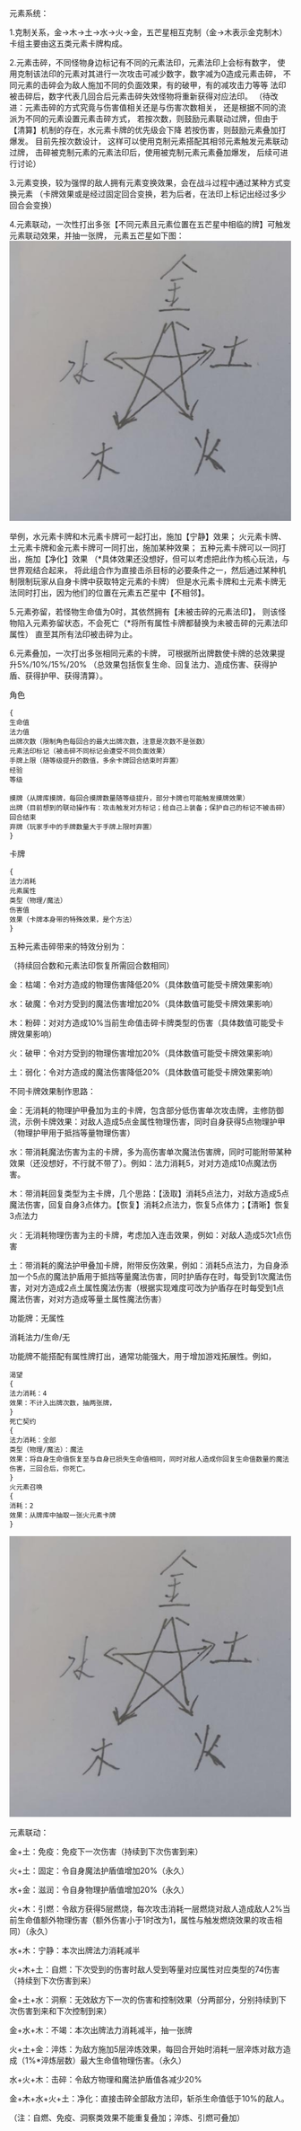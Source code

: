 ﻿元素系统：

1.克制关系，金->木->土->水->火->金，五芒星相互克制（金->木表示金克制木）
卡组主要由这五类元素卡牌构成。

2.元素击碎，不同怪物身边标记有不同的元素法印，元素法印上会标有数字，
使用克制该法印的元素对其进行一次攻击可减少数字，数字减为0造成元素击碎，
不同元素的击碎会为敌人施加不同的负面效果，有的破甲，有的减攻击力等等
法印被击碎后，数字代表几回合后元素击碎失效怪物将重新获得对应法印。
（待改进：元素击碎的方式究竟与伤害值相关还是与伤害次数相关，
还是根据不同的流派为不同的元素设置元素击碎方式，
若按次数，则鼓励元素联动过牌，但由于【清算】机制的存在，水元素卡牌的优先级会下降
若按伤害，则鼓励元素叠加打爆发。
目前先按次数设计， 这样可以使用克制元素搭配其相邻元素触发元素联动过牌，
击碎被克制元素的元素法印后，使用被克制元素元素叠加爆发， 后续可进行讨论）

3.元素变换，较为强悍的敌人拥有元素变换效果，会在战斗过程中通过某种方式变换元素
（卡牌效果或是经过固定回合变换，若为后者，在法印上标记出经过多少回合会变换）

4.元素联动，一次性打出多张【不同元素且元素位置在五芒星中相临的牌】可触发元素联动效果，并抽一张牌，
元素五芒星如下图：
![avatar](images/pentacle.png)


举例，水元素卡牌和木元素卡牌可一起打出，施加【宁静】效果；
火元素卡牌、土元素卡牌和金元素卡牌可一同打出，施加某种效果；
五种元素卡牌可以一同打出，施加【净化】效果
（*具体效果还没想好，但可以考虑把此作为核心玩法，与世界观结合起来，
将此组合作为直接击杀目标的必要条件之一，然后通过某种机制限制玩家从自身卡牌中获取特定元素的卡牌）
但是水元素卡牌和土元素卡牌无法同时打出，因为他们的位置在元素五芒星中【不相邻】。

5.元素弥留，若怪物生命值为0时，其依然拥有【未被击碎的元素法印】，
则该怪物陷入元素弥留状态，不会死亡（*将所有属性卡牌都替换为未被击碎的元素法印属性）
直至其所有法印被击碎为止。

6.元素叠加，一次打出多张相同元素的卡牌，
可根据所出牌数使卡牌的总效果提升5%/10%/15%/20%
（总效果包括恢复生命、回复法力、造成伤害、获得护盾、获得护甲、获得清算）。


角色
```
{
生命值
法力值
出牌次数（限制角色每回合的最大出牌次数，注意是次数不是张数）
元素法印标记（被击碎不同标记会遭受不同负面效果）
手牌上限（随等级提升的数值，多余卡牌回合结束时弃置）
经验
等级

摸牌（从牌库摸牌，每回合摸牌数量随等级提升，部分卡牌也可能触发摸牌效果）
出牌（目前想到的联动操作有：攻击触发对方标记；给自己上装备；保护自己的标记不被击碎）
回合结束
弃牌（玩家手中的手牌数量大于手牌上限时弃置）
}
```


卡牌
```
{
法力消耗
元素属性
类型（物理/魔法）
伤害值
效果（卡牌本身带的特殊效果，是个方法）
}
```

五种元素击碎带来的特效分别为：

（持续回合数和元素法印恢复所需回合数相同）

金：枯竭：令对方造成的物理伤害降低20%（具体数值可能受卡牌效果影响）

水：破魔：令对方受到的魔法伤害增加20%（具体数值可能受卡牌效果影响）

木：粉碎：对对方造成10%当前生命值击碎卡牌类型的伤害（具体数值可能受卡牌效果影响）

火：破甲：令对方受到的物理伤害增加20%（具体数值可能受卡牌效果影响）

土：弱化：令对方造成的魔法伤害降低20%（具体数值可能受卡牌效果影响）

不同卡牌效果制作思路：

金：无消耗的物理护甲叠加为主的卡牌，包含部分低伤害单次攻击牌，主修防御流，示例卡牌效果：对敌人造成5点金属性物理伤害，同时自身获得5点物理护甲（物理护甲用于抵挡等量物理伤害）

水：带消耗魔法伤害为主的卡牌，多为高伤害单次魔法伤害牌，同时可能附带某种效果（还没想好，不行就不带了）。例如：法力消耗5，对对方造成10点魔法伤害。

木：带消耗回复类型为主卡牌，几个思路：【汲取】消耗5点法力，对敌方造成5点魔法伤害，回复自身3点体力。【恢复】消耗2点法力，恢复5点体力；【清晰】恢复3点法力

火：无消耗物理伤害为主的卡牌，考虑加入连击效果，例如：对敌人造成5次1点伤害

土：带消耗的魔法护甲叠加卡牌，附带反伤效果，例如：消耗5点法力，为自身添加一个5点的魔法护盾用于抵挡等量魔法伤害，同时护盾存在时，每受到1次魔法伤害，对对方造成2点土属性魔法伤害（根据实现难度可改为护盾存在时每受到1点魔法伤害，对对方造成等量土属性魔法伤害）

功能牌：无属性

消耗法力/生命/无

功能牌不能搭配有属性牌打出，通常功能强大，用于增加游戏拓展性。例如，
```
渴望
{
法力消耗：4
效果：不计入出牌次数，抽两张牌，
}
死亡契约
{
法力消耗：全部
类型（物理/魔法）：魔法
效果：将自身生命值恢复至与自身已损失生命值相同，同时对敌人造成你回复生命值数量的魔法伤害，三回合后，你死亡。
}
火元素召唤
{
消耗：2
效果：从牌库中抽取一张火元素卡牌
}
```

![avatar](images/pentacle.png)

元素联动：

金+土：免疫：免疫下一次伤害（持续到下次伤害到来）

火+土：固定：令自身魔法护盾值增加20%（永久）

水+金：滋润：令自身物理护盾值增加20%（永久）

火+木：引燃：令敌方获得5层燃烧，每次攻击消耗一层燃烧对敌人造成敌人2%当前生命值额外物理伤害（额外伤害小于1时改为1，属性与触发燃烧效果的攻击相同）（永久）

水+木：宁静：本次出牌法力消耗减半

火+木+土：自燃：下次受到的伤害时敌人受到等量对应属性对应类型的74伤害（持续到下次伤害到来）

金+土+水：洞察：无效敌方下一次的伤害和控制效果（分两部分，分别持续到下次伤害到来和下次控制到来）

金+水+木：不竭：本次出牌法力消耗减半，抽一张牌

火+土+金：淬炼：为敌方施加5层淬炼效果，每回合开始时消耗一层淬炼对敌方造成（1%*淬炼层数）最大生命值物理伤害。（永久）

水+火+木：击碎：令敌方物理和魔法护盾值各减少20%

金+木+水+火+土：净化：直接击碎全部敌方法印，斩杀生命值低于10%的敌人。

（注：自燃、免疫、洞察类效果不能重复叠加；淬炼、引燃可叠加）

